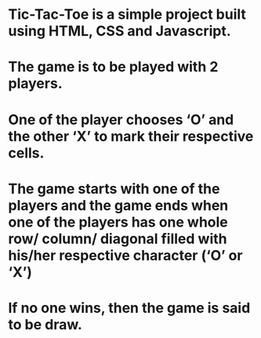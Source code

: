 # Tic-Tac-Toe is a simple project built using HTML, CSS and Javascript. 
# The game is to be played with 2 players.
# One of the player chooses ‘O’ and the other ‘X’ to mark their respective cells.
# The game starts with one of the players and the game ends when one of the players has one whole row/ column/ diagonal filled with his/her respective character (‘O’ or ‘X’)
# If no one wins, then the game is said to be draw.

